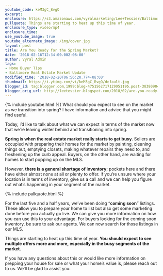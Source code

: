 ```yaml
---
youtube_code: keM3gC_BvgQ
excerpt:
enclosure: https://s3.amazonaws.com/vyralmarketing/Lee+Tessier/Baltimore+Real+Estate+Agent-+Are+You+Ready+for+the+Spring+Market%253F.mp4
pullquote: Things are starting to heat up this time of year.
enclosure_type: video/mp4
enclosure_time:
use_youtube_image: true
youtube_alternate_image: /img/cover.jpg
layout: post
title: Are You Ready for the Spring Market?
date: '2018-02-16T12:34:00.002-08:00'
author: Vyral Admin
tags:
- Home Buyer Tips
- Baltimore Real Estate Market Update
modified_time: '2018-02-20T06:56:20.774-08:00'
thumbnail: https://i.ytimg.com/vi/keM3gC_BvgQ/default.jpg
blogger_id: tag:blogger.com,1999:blog-4751562717129051195.post-3838090441025962222
blogger_orig_url: http://leetessier.blogspot.com/2018/02/are-you-ready-for-spring-market.html
---
```

{% include youtube.html %}
What should you expect to see on the market as we transition into spring? I have information and advice that you might find useful.

Today, I’d like to talk about what we can expect in terms of the market now that we’re leaving winter behind and transitioning into spring.

**Spring is when the real estate market really starts to get busy.** Sellers are occupied with preparing their homes for the market by painting, cleaning things out, emptying closets, making whatever repairs they need to, and freshening up the curb appeal. Buyers, on the other hand, are waiting for homes to start popping up on the MLS.

However, **there is a general shortage of inventory**; pockets here and there have either almost none at all or plenty to offer. If you’re unsure where your location is in terms of inventory, give us a call and we can help you figure out what’s happening in your segment of the market.

{% include pullquote.html %}

For the last five and a half years, we’ve been doing “**coming soon**” listings. These allow you to prepare your home to list but also get some marketing done before you actually go live. We can give you more information on how you can use this to your advantage. For buyers looking for the coming soon inventory, be sure to ask our agents. We can now search for those listings in our MLS.

Things are starting to heat up this time of year. **You should expect to see multiple offers more and more, especially in the busy segments of the market.**

If you have any questions about this or would like more information on prepping your house for sale or what your home’s value is, please reach out to us. We’ll be glad to assist you.
